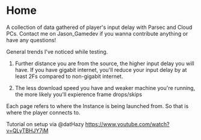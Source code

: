 # Home

A collection of data gathered of player's input delay with Parsec and Cloud PCs. Contact me on Jason_Gamedev if you wanna contribute anything or have any questions! 

General trends I've noticed while testing. 

1. Further distance you are from the source, the higher input delay you will have. 
If you have gigabit internet, you'll reduce your input delay by at least 2Fs compared to non-gigabit internet.

2. The less download speed you have and weaker machine you're running, the more likely you'll expierence frame drops/skips

Each page refers to where the Instance is being launched from. So that is where the player connects to.

Tutorial on setup via @datHazy
https://www.youtube.com/watch?v=QLyTBHJY7jM
